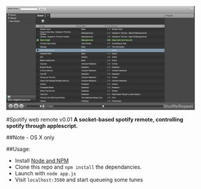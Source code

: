 ![Spotify.jpg](/public/example.png?raw=true)

#Spotify web remote v0.01
**A socket-based spotify remote, controlling spotify through applescript.**

##Note - OS X only

##Usage:
* Install [Node and NPM](http://nodejs.org/)
* Clone this repo and `npm install` the dependancies.
* Launch with `node app.js`
* Visit `localhost:3500` and start queueing some tunes

